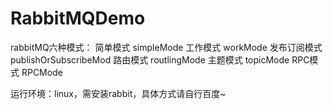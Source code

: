 # RabbitMQDemo
rabbitMQ六种模式：
    简单模式      simpleMode
    工作模式      workMode
    发布订阅模式  publishOrSubscribeMod
    路由模式      routlingMode
    主题模式      topicMode
    RPC模式       RPCMode
   
运行环境：linux，需安装rabbit，具体方式请自行百度~
